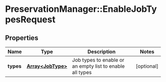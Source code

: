 # PreservationManager::EnableJobTypesRequest

## Properties
Name | Type | Description | Notes
------------ | ------------- | ------------- | -------------
**types** | [**Array&lt;JobType&gt;**](JobType.md) | Job types to enable or an empty list to enable all types | [optional] 

